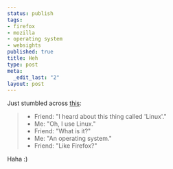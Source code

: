 ```yaml
--- 
status: publish
tags: 
- firefox
- mozilla
- operating system
- websights
published: true
title: Heh
type: post
meta: 
  _edit_last: "2"
layout: post
---
```

Just stumbled across <a href="http://www.rinkworks.com/stupid/cs_os.shtml">this</a>:

<blockquote>
<ul>
	<li>Friend: "I heard about this thing called 'Linux'."</li>
	<li>Me: "Oh, I use Linux."</li>
	<li>Friend: "What is it?"</li>
	<li>Me: "An operating system."</li>
	<li>Friend: "Like Firefox?"</li>
</ul>
</blockquote>

Haha :)
